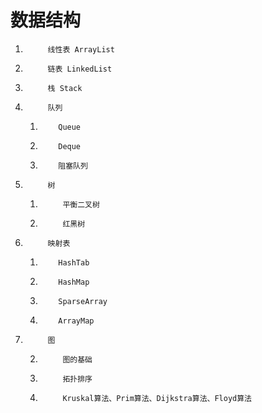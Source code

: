 # 数据结构

1.			线性表 ArrayList
1.			链表 LinkedList
1.			栈 Stack
1.			队列 
     1.			Queue
     1.			Deque
     1.			阻塞队列
1.			树
	1.			平衡二叉树
	1.			红黑树
1.			映射表
     1.			HashTab
     1.			HashMap
     1.			SparseArray
     1.			ArrayMap
1.			图
	2.			图的基础
	2.			拓扑排序
	2.			Kruskal算法、Prim算法、Dijkstra算法、Floyd算法